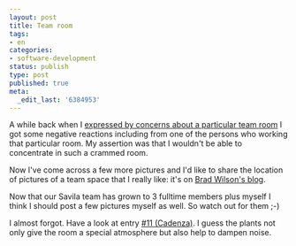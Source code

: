 ```yaml
---
layout: post
title: Team room
tags:
- en
categories:
- software-development
status: publish
type: post
published: true
meta:
  _edit_last: '6384953'
---
```

<p>A while back when I <a href="http://www.stephan-schwab.com/2007/11/24/1195930292349.html">expressed by concerns about a particular team room</a> I got some negative reactions including from one of the persons who working that particular room. My assertion was that I wouldn't be able to concentrate in such a crammed room.</p>

<p>Now I've come across a few more pictures and I'd like to share the location of pictures of a team space that I really like: it's on <a href="http://www.stephan-schwab.com/2007/11/24/1195930292349.html">Brad Wilson's blog</a>.</p>

<p>Now that our Savila team has grown to 3 fulltime members plus myself I think I should post a few pictures myself as well. So watch out for them ;-)</p>

<p>I almost forgot. Have a look at entry <a href="http://xp123.com/xplor/room-gallery/index.shtml">#11 (Cadenza)</a>. I guess the plants not only give the room a special atmosphere but also help to dampen noise.</p>

